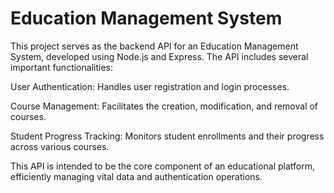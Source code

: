 # Education Management System

This project serves as the backend API for an Education Management System, developed using Node.js and Express. The API includes several important functionalities:

User Authentication: Handles user registration and login processes.

Course Management: Facilitates the creation, modification, and removal of courses.

Student Progress Tracking: Monitors student enrollments and their progress across various courses.

This API is intended to be the core component of an educational platform, efficiently managing vital data and authentication operations.
